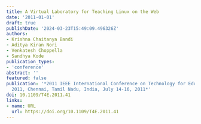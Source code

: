```yaml
---
title: A Virtual Laboratory for Teaching Linux on the Web
date: '2011-01-01'
draft: true
publishDate: '2024-03-23T15:49:09.496326Z'
authors:
- Krishna Chaitanya Bandi
- Aditya Kiran Nori
- Venkatesh Choppella
- Sandhya Kode
publication_types:
- 'conference'
abstract: ''
featured: false
publication: '*2011 IEEE International Conference on Technology for Education, T4E
  2011, Chennai, Tamil Nadu, India, July 14-16, 2011*'
doi: 10.1109/T4E.2011.41
links:
- name: URL
  url: https://doi.org/10.1109/T4E.2011.41
---
```


